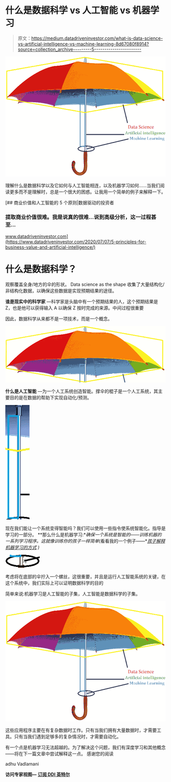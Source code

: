 # 什么是数据科学 vs 人工智能 vs 机器学习

> 原文：<https://medium.datadriveninvestor.com/what-is-data-science-vs-artificial-intelligence-vs-machine-learning-8d67080f8914?source=collection_archive---------5----------------------->

![](img/4e14a4f471736453b71e2c9ca44c065d.png)

理解什么是数据科学以及它如何与人工智能相连，以及机器学习如何……当我们阅读更多而不是理解时，总是一个很大的困惑。让我用一个简单的例子来解释一下。

[](https://www.datadriveninvestor.com/2020/07/07/5-principles-for-business-value-and-artificial-intelligence/) [## 商业价值和人工智能的 5 个原则|数据驱动的投资者

### 提取商业价值很难。我是说真的很难...说到高级分析，这一过程甚至…

www.datadriveninvestor.com](https://www.datadriveninvestor.com/2020/07/07/5-principles-for-business-value-and-artificial-intelligence/) 

# 什么是数据科学？

观察覆盖全身/地方的伞的形状。
Data science as the shape 收集了大量结构化/非结构化数据，以确保这些数据是实现预期结果的途径。

**谁是现实中的科学家** —科学家是头脑中有一个预期结果的人，这个预期结果是 Z，也是他可以获得输入 A 以确保 Z 按时完成的来源。中间过程很重要

因此，数据科学从来都不是一项技术，而是一个概念。

![](img/ef303928042078a9c75629901773dc00.png)

**什么是人工智能** —为一个人工系统创造智能。撑伞的棍子是一个人工系统，其主要目的是在数据的帮助下实现自动化/预测。

![](img/d07f4362ec3681c7575ac27004c7fc20.png)

现在我们能让一个系统变得智能吗？我们可以使用一些指令使系统智能化。指导是学习的一部分。
**那么什么是机器学习:**确保一个系统是智能的——训练机器的一系列学习程序。这就像训练你的孩子一样简单*(看看我的一个例子——*[*孩子解释机器学习的方式*](https://medium.com/datadriveninvestor/what-is-machine-learning-my-kidzy-way-of-explaining-d574a6493b6a?source=friends_link&sk=c3875525bb508463159f0770d4acb127) *)*

![](img/52a173e27af7be6141fad251bdd39046.png)

考虑将在底部的伞拧入一个螺丝，这很重要，并且是运行人工智能系统的关键，在这个系统中，我们实际上可以证明数据科学的目的

简单来说:机器学习是人工智能的子集，人工智能是数据科学的子集。

![](img/4e14a4f471736453b71e2c9ca44c065d.png)

这些应用程序主要在有复杂数据时工作。只有当我们拥有大量数据时，才需要工具。只有当我们遇到足够多的复杂情况时，才需要自动化。

有一个点是机器学习无法超越的。为了解决这个问题，我们有深度学习和其他概念——将在下一篇文章中尝试解释这一点。
感谢您的阅读

adhu
Vadlamani

**访问专家视图—** [**订阅 DDI 英特尔**](https://datadriveninvestor.com/ddi-intel)